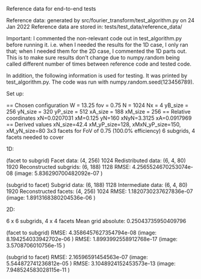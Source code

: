 Reference data for end-to-end tests

Reference data: generated by src/fourier_transform/test_algorithm.py on 24 Jan 2022
Reference data are stored in: tests/test_data/reference_data/

Important: I commented the non-relevant code out in test_algorithm.py before running it.
i.e. when I needed the results for the 1D case, I only ran that; when I needed them for
the 2D case, I commented the 1D parts out. This is to make sure results don't change
due to numpy.random being called different number of times between reference code and
tested code.

In addition, the following information is used for testing. It was printed by
test_algorithm.py. The code was run with numpy.random.seed(123456789).

Set up:

== Chosen configuration
W = 13.25
fov = 0.75
N = 1024
Nx = 4
yB_size = 256
yN_size = 320
yP_size = 512
xA_size = 188
xM_size = 256
== Relative coordinates
xN=0.0207031 xM=0.125 yN=160 xNyN=3.3125 xA=0.0917969
== Derived values
xN_size=42.4 xM_yP_size=128, xMxN_yP_size=150, xM_yN_size=80
3x3 facets for FoV of 0.75 (100.0% efficiency)
6 subgrids, 4 facets needed to cover


1D:

(facet to subgrid)
Facet data: (4, 256) 1024
Redistributed data: (6, 4, 80) 1920
Reconstructed subgrids: (6, 188) 1128
RMSE: 4.2565524670253074e-08 (image: 5.836290700482092e-07 )

(subgrid to facet)
Subgrid data: (6, 188) 1128
Intermediate data: (6, 4, 80) 1920
Reconstructed facets: (4, 256) 1024
RMSE: 1.1820730237627836e-07 (image: 1.8913168380204536e-06 )


2D:

6 x 6 subgrids, 4 x 4 facets
Mean grid absolute: 0.25043735950409796

(facet to subgrid)
RMSE: 4.3586457627354794e-08 (image: 8.194254033942702e-06 )
RMSE: 1.8993992558912768e-17 (image: 3.5708706010756e-15 )

(subgrid to facet)
RMSE: 2.16596591454563e-07 (image: 5.544872741236812e-05 )
RMSE: 3.1048924152453573e-13 (image: 7.948524583028115e-11 )
